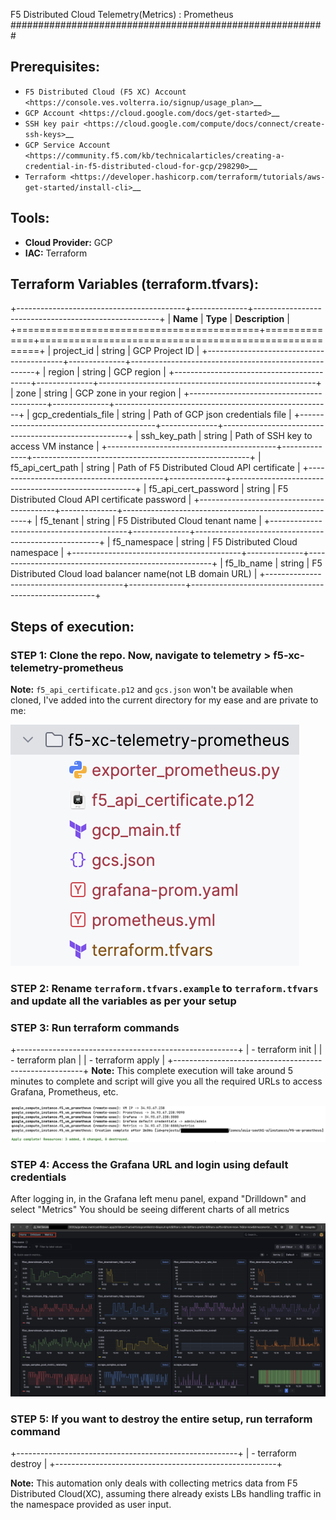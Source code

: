 F5 Distributed Cloud Telemetry(Metrics) : Prometheus
#########################################################

Prerequisites:
--------------

-  `F5 Distributed Cloud (F5 XC) Account <https://console.ves.volterra.io/signup/usage_plan>`__
-  `GCP Account <https://cloud.google.com/docs/get-started>`__
-  `SSH key pair <https://cloud.google.com/compute/docs/connect/create-ssh-keys>`__
-  `GCP Service Account <https://community.f5.com/kb/technicalarticles/creating-a-credential-in-f5-distributed-cloud-for-gcp/298290>`__
-  `Terraform <https://developer.hashicorp.com/terraform/tutorials/aws-get-started/install-cli>`__

Tools:
------

-  **Cloud Provider:** GCP
-  **IAC:** Terraform

Terraform Variables (terraform.tfvars):
-----------------------------------

   +------------------------------------------+--------------+------------------------------------------------------+
   |         **Name**                         |  **Type**    |      **Description**                                 |
   +==========================================+==============+======================================================+
   | project_id                               |    string    | GCP Project ID                                       |
   +------------------------------------------+--------------+------------------------------------------------------+
   | region                                   |    string    | GCP region                                           |
   +------------------------------------------+--------------+------------------------------------------------------+
   | zone                                     |    string    | GCP zone in your region                              |
   +------------------------------------------+--------------+------------------------------------------------------+
   | gcp_credentials_file                     |    string    | Path of GCP json credentials file                    |
   +------------------------------------------+--------------+------------------------------------------------------+
   | ssh_key_path                             |    string    | Path of SSH key to access VM instance                |
   +------------------------------------------+--------------+------------------------------------------------------+
   | f5_api_cert_path                         |    string    | Path of F5 Distributed Cloud API certificate         |
   +------------------------------------------+--------------+------------------------------------------------------+
   | f5_api_cert_password                     |    string    | F5 Distributed Cloud API certificate password        |
   +------------------------------------------+--------------+------------------------------------------------------+
   | f5_tenant                                |    string    | F5 Distributed Cloud tenant name                     |
   +------------------------------------------+--------------+------------------------------------------------------+
   | f5_namespace                             |    string    | F5 Distributed Cloud namespace                       |
   +------------------------------------------+--------------+------------------------------------------------------+
   | f5_lb_name                               |    string    | F5 Distributed Cloud load balancer name(not LB domain URL)                 |
   +------------------------------------------+--------------+------------------------------------------------------+

Steps of execution:
-------------------

### STEP 1: Clone the repo. Now, navigate to telemetry > f5-xc-telemetry-prometheus

**Note:** `f5_api_certificate.p12` and `gcs.json` won't be available when cloned, I've added into the current directory for my ease and are private to me:

![directory](assets/directory-structure.png)

### STEP 2: Rename `terraform.tfvars.example` to `terraform.tfvars` and update all the variables as per your setup

### STEP 3: Run terraform commands
   +-------------------------------------------------------+
   |        - terraform init                               |
   |        - terraform plan                               |
   |        - terraform apply                              |
   +-------------------------------------------------------+
**Note:** This complete execution will take around 5 minutes to complete and script will give you all the required URLs to access Grafana, Prometheus, etc.

![success](assets/f5-prometheus-script-success.png)

### STEP 4: Access the Grafana URL and login using default credentials
After logging in, in the Grafana left menu panel, expand "Drilldown" and select "Metrics"
You should be seeing different charts of all metrics

![graphs](assets/f5-prom-grafana-all-graphs.png)

### STEP 5: If you want to destroy the entire setup, run terraform command
   +-------------------------------------------------------+
   |        - terraform destroy                            |
   +-------------------------------------------------------+

**Note:** This automation only deals with collecting metrics data from F5 Distributed Cloud(XC), assuming there already exists LBs handling traffic in the namespace provided as user input.
